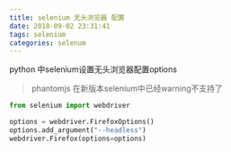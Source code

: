 ```yaml
---
title: selenium 无头浏览器 配置
date: 2018-09-02 23:31:41
tags: selenium
categories: selenum
---
```


python 中selenium设置无头浏览器配置options

<!--more-->

> phantomjs 在新版本selenium中已经warning不支持了

```python
from selenium import webdriver 

options = webdriver.FirefoxOptions()
options.add_argument("--headless")
webdriver.Firefox(options=options)
```
